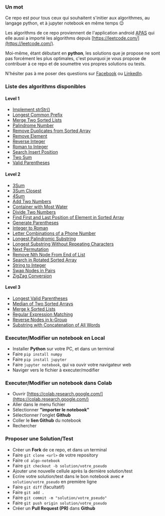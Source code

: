 ### Un mot
Ce repo est pour tous ceux qui souhaitent s'initier aux algorithmes, au langage python, et à jupyter notebook en même temps 😉 

Les algorithms de ce repo proviennent de l'application android [APAS](https://play.google.com/store/apps/details?id=com.freetymekiyan.apas&hl=fr&gl=US) qui elle aussi a importé les algorithms depuis [https://leetcode.com/](https://leetcode.com/).

Moi-même, étant débutant en **python**, les solutions que je propose ne sont pas forcément les plus optimales, c'est pourquoi je vous propose de contribuer à ce repo et de soumettre vos propres solutions ou tests.

N'hésiter pas à me poser des questions sur [Facebook](https://m.facebook.com/rivo.link3)
ou [LinkedIn](https://www.linkedin.com/mwlite/in/rivo-link).


### Liste des algorithms disponibles

#### Level 1

- [Implement strStr()](https://github.com/RivoLink/algo-notebook/blob/master/level-1/Implement%20strStr().ipynb)
- [Longest Common Prefix](https://github.com/RivoLink/algo-notebook/blob/master/level-1/Longest%20Common%20Prefix.ipynb)
- [Merge Two Sorted Lists](https://github.com/RivoLink/algo-notebook/blob/master/level-1/Merge%20Two%20Sorted%20Lists.ipynb)
- [Palindrome Number](https://github.com/RivoLink/algo-notebook/blob/master/level-1/Palindrome%20Number.ipynb)
- [Remove Duplicates from Sorted Array](https://github.com/RivoLink/algo-notebook/blob/master/level-1/Remove%20Duplicates%20from%20Sorted%20Array.ipynb)
- [Remove Element](https://github.com/RivoLink/algo-notebook/blob/master/level-1/Remove%20Element.ipynb)
- [Reverse Integer](https://github.com/RivoLink/algo-notebook/blob/master/level-1/Reverse%20Integer.ipynb)
- [Roman to Integer](https://github.com/RivoLink/algo-notebook/blob/master/level-1/Roman%20to%20Integer.ipynb)
- [Search Insert Position](https://github.com/RivoLink/algo-notebook/blob/master/level-1/Search%20Insert%20Position.ipynb)
- [Two Sum](https://github.com/RivoLink/algo-notebook/blob/master/level-1/Two%20Sum.ipynb)
- [Valid Parentheses](https://github.com/RivoLink/algo-notebook/blob/master/level-1/Valid%20Parentheses.ipynb)

#### Level 2

- [3Sum](https://github.com/RivoLink/algo-notebook/blob/master/level-2/3sum.ipynb)
- [3Sum Closest](https://github.com/RivoLink/algo-notebook/blob/master/level-2/3Sum%20Closest.ipynb)
- [4Sum](https://github.com/RivoLink/algo-notebook/blob/master/level-2/4sum.ipynb)
- [Add Two Numbers](https://github.com/RivoLink/algo-notebook/blob/master/level-2/Add%20Two%20Numbers.ipynb)
- [Container with Most Water](https://github.com/RivoLink/algo-notebook/blob/master/level-2/Container%20With%20Most%20Water.ipynb)
- [Divide Two Numbers](https://github.com/RivoLink/algo-notebook/blob/master/level-2/Divide%20Two%20Integers.ipynb)
- [Find First and Last Position of Element in Sorted Array](https://github.com/RivoLink/algo-notebook/blob/master/level-2/Find%20First%20and%20Last%20Position%20of%20Element%20in%20Sorted%20Array.ipynb)
- [Generate Parentheses](https://github.com/RivoLink/algo-notebook/blob/master/level-2/Generate%20Parentheses.ipynb)
- [Integer to Roman](https://github.com/RivoLink/algo-notebook/blob/master/level-2/Integer%20to%20Roman.ipynb)
- [Letter Combinations of a Phone Number](https://github.com/RivoLink/algo-notebook/blob/master/level-2/Letter%20Combinations%20of%20a%20Phone%20Number.ipynb)
- [Longest Palindromic Substring](https://github.com/RivoLink/algo-notebook/blob/master/level-2/Longest%20Palindromic%20Substring.ipynb)
- [Longest Substring Without Repeating Characters](https://github.com/RivoLink/algo-notebook/blob/master/level-2/Longest%20Substring%20Without%20Repeating%20Characters.ipynb)
- [Next Permutation](https://github.com/RivoLink/algo-notebook/blob/master/level-2/Next%20Permutation.ipynb)
- [Remove Nth Node From End of List](https://github.com/RivoLink/algo-notebook/blob/master/level-2/Remove%20Nth%20Node%20From%20End%20of%20List.ipynb)
- [Search in Rotated Sorted Array](https://github.com/RivoLink/algo-notebook/blob/master/level-2/Search%20in%20Rotated%20Sorted%20Array.ipynb)
- [String to Integer](https://github.com/RivoLink/algo-notebook/blob/master/level-2/String%20to%20Integer.ipynb)
- [Swap Nodes in Pairs](https://github.com/RivoLink/algo-notebook/blob/master/level-2/Swap%20Nodes%20in%20Pairs.ipynb)
- [ZigZag Conversion](https://github.com/RivoLink/algo-notebook/blob/master/level-2/ZigZag%20Conversion.ipynb)

#### Level 3 

- [Longest Valid Parentheses](https://github.com/RivoLink/algo-notebook/blob/master/level-3/Longest%20Valid%20Parentheses.ipynb)
- [Median of Two Sorted Arrays](https://github.com/RivoLink/algo-notebook/blob/master/level-3/Median%20of%20Two%20Sorted%20Arrays.ipynb)
- [Merge k Sorted Lists](https://github.com/RivoLink/algo-notebook/blob/master/level-3/Merge%20k%20Sorted%20Lists.ipynb)
- [Regular Expression Matching](https://github.com/RivoLink/algo-notebook/blob/master/level-3/Regular%20Expression%20Matching.ipynb)
- [Reverse Nodes in k-Group](https://github.com/RivoLink/algo-notebook/blob/master/level-3/Reverse%20Nodes%20in%20k-Group.ipynb)
- [Substring with Concatenation of All Words](https://github.com/RivoLink/algo-notebook/blob/master/level-3/Substring%20with%20Concatenation%20of%20All%20Words.ipynb)

### Executer/Modifier un notebook en Local

- Installer **Python** sur votre PC, et dans un terminal
- Faire `pip install numpy`
- Faire `pip install jupyter`
- Faire `jupyter notebook`, qui va ouvir votre navigateur web
- Naviger vers le fichier à executer/modifier


### Executer/Modifier un notebook dans Colab

- Ouvrir [https://colab.research.google.com/](https://colab.research.google.com/)
- Aller dans le menu fichier
- Sélectionner **"importer le notebook"**
- Sélectionner l'onglet **Github**
- Coller le **lien Github** du notebook
- Rechercher


### Proposer une Solution/Test

- Créer un **Fork** de ce repo, et dans un terminal
- Faire  `git clone <url>` de votre repository
- Faire `cd algo-notebook`
- Faire `git checkout -b solution/votre_pseudo`
- Ajouter une nouvelle cellule après la dernière solution/test
- Ecrire votre solution/test dans le bon notebook avec `# solution/votre_pseudo` en première ligne
- Faire `git diff` (facultatif)
- Faire `git add .`
- Faire `git commit -m "solution/votre_pseudo"`
- Faire `git push origin solution/votre_pseudo`
- Créer un **Pull Request (PR)** dans **Github**
